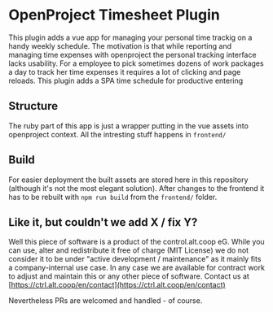 # OpenProject Timesheet Plugin

This plugin adds a vue app for managing your personal time trackig on a handy weekly schedule.
The motivation is that while reporting and managing time expenses with openproject the personal tracking interface lacks usability.
For a employee to pick sometimes dozens of work packages a day to track her time expenses it requires a lot of clicking and page reloads.
This plugin adds a SPA time schedule for productive entering

## Structure

The ruby part of this app is just a wrapper putting in the vue assets into openproject context.
All the intresting stuff happens in `frontend/`

## Build

For easier deployment the built assets are stored here in this repository (although it's not the most elegant solution).
After changes to the frontend it has to be rebuilt with `npm run build` from the `frontend/` folder.

## Like it, but couldn't we add X / fix Y?

Well this piece of software is a product of the control.alt.coop eG. While you can use, alter and redistribute it free of charge (MIT License) we do not consider it to be under "active development / maintenance" as it mainly fits a company-internal use case. In any case we are available for contract work to adjust and maintain this or any other piece of software. Contact us at [https://ctrl.alt.coop/en/contact](https://ctrl.alt.coop/en/contact)

Nevertheless PRs are welcomed and handled - of course.
